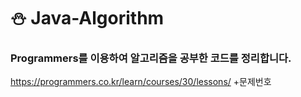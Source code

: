 
# ⛄ Java-Algorithm

 ### Programmers를 이용하여 알고리즘을 공부한 코드를 정리합니다. 

https://programmers.co.kr/learn/courses/30/lessons/              +문제번호

